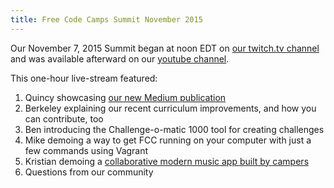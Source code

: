 ```yaml
---
title: Free Code Camps Summit November 2015
---
```

Our November 7, 2015 Summit began at noon EDT on <a href='http://twitch.tv/freecodecamp' target='_blank' rel='nofollow'>our twitch.tv channel</a> and was available afterward on our <a href='https://www.youtube.com/channel/UC8butISFwT-Wl7EV0hUK0BQ?sub_confirmation=1' target='_blank' rel='nofollow'>youtube channel</a>.

This one-hour live-stream featured:

1.  Quincy showcasing <a href='https://medium.freecodecamp.com' target='_blank' rel='nofollow'>our new Medium publication</a>
2.  Berkeley explaining our recent curriculum improvements, and how you can contribute, too
3.  Ben introducing the Challenge-o-matic 1000 tool for creating challenges
4.  Mike demoing a way to get FCC running on your computer with just a few commands using Vagrant
5.  Kristian demoing a <a href='http://musare.com/' target='_blank' rel='nofollow'>collaborative modern music app built by campers</a>
6.  Questions from our community